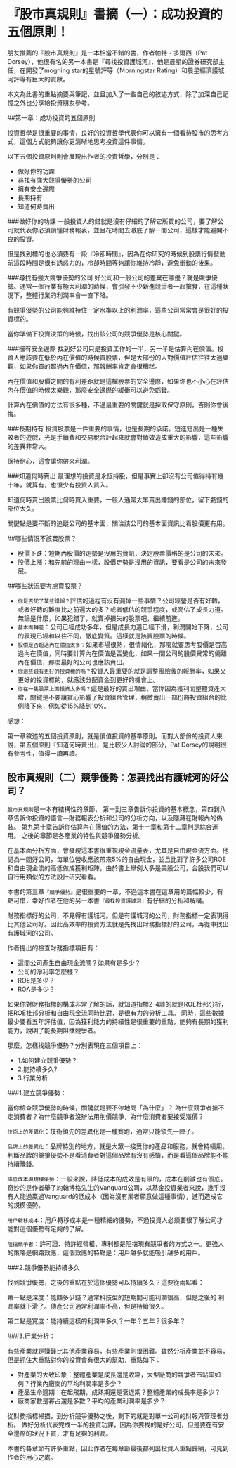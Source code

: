 # 『股市真規則』書摘（一）：成功投資的五個原則！


朋友推薦的『股市真規則』是一本相當不錯的書，作者帕特・多爾西（Pat Dorsey），他很有名的另一本書是『尋找投資護城河』，他是晨星的證券研究部主任，在開發了mogning star的星號評等（Ｍorningstar Rating）和晨星經濟護城河評等有巨大的貢獻。

本文為此書的重點摘要與筆記，並且加入了一些自己的敘述方式，除了加深自己記憶之外也分享給投資朋友參考。


 ##第一章：成功投資的五個原則

投資哲學是很重要的事情，良好的投資哲學代表你可以擁有一個看待股市的思考方式，這個方式能夠讓你更清晰地思考投資這件事情。

以下五個投資原則則會展現出作者的投資哲學，分別是：

- 做好你的功課
- 尋找有強大競爭優勢的公司
- 擁有安全邊際
- 長期持有
- 知道何時賣出
 

###做好你的功課
一般投資人的錯就是沒有仔細的了解它所買的公司，要了解公司就代表你必須讀懂財務報表，並且花時間去澈底了解一間公司，這樣才能避開不良的投資。

但是找到標的也必須要有一段『冷卻時間』，因為在你研究的時候到股票行情發動前這段時間是很有誘惑力的，冷卻時間等夠讓你維持冷靜，避免衝動的後果。

###尋找有強大競爭優勢的公司
好公司和一般公司的差異在哪邊？就是競爭優勢。通常一個行業有極大利潤的時候，會引發不少新進競爭者一起搶食，在這種狀況下，整體行業的利潤率會一直下降。

有競爭優勢的公司能夠維持住一定水準以上的利潤率，這些公司常常會是很好的投資標的。

當你準備下投資決策的時候，找出該公司的競爭優勢是核心關鍵。

###擁有安全邊際
找到好公司只是投資工作的一半，另一半是估算內在價值。投資人應該要在低於內在價值的時候買股票，但是大部份的人對價值評估往往太過樂觀，如果你買的超過內在價值，那報酬率肯定會很糟糕。

內在價值和股價之間的有利差距就是這檔股票的安全邊際，如果你也不小心在評估內在價值的時候太樂觀，那麼安全邊際的緩衝可以避免虧錢。

計算內在價值的方法有很多種，不過最重要的關鍵就是採取保守原則，否則你會後悔。

###長期持有
投資股票是一件重要的事情，也是長期的承諾。短進短出是一種失敗者的遊戲，光是手續費和交易稅合計起來就會對績效造成重大的影響，這些影響的差異非常大。

保持耐心，這會讓你帶來利潤。

###知道何時賣出
最理想的投資是永恆持股，但是事實上卻沒有公司值得持有幾十年，就算有，也很少有投資人買入。

知道何時賣出股票比何時買入重要，一般人通常太早賣出賺錢的部位，留下虧錢的部位太久。

關鍵點是要不斷的追蹤公司的基本面，關注該公司的基本面資訊比看股價更有用。

##哪些情況不該賣股票？

- 股價下跌：短期內股價的走勢是沒用的資訊，決定股票價格的是公司的未來。
- 股價上漲：和先前的理由一樣，股價走勢是沒用的資訊，要看是公司的未來發展。

##哪些狀況要考慮賣股票？

- `你是否犯了某些錯誤？`評估的過程有沒有漏掉一些事情？公司經營是否有好轉，或者好轉的難度比之前還大的多？或者低估的競爭程度，或高估了成長力道。無論是什麼，如果犯錯了，就賣掉損失的股票吧，繼續前進。
- `基本面轉差`：公司已經成功多年，但是成長力道已經下滑，利潤開始下降，公司的表現已經和以往不同，徹底變質。這樣就是該賣股票的時候。
- `股價是否超過內在價值太多？`如果市場很熱，很情緒化，那麼就要思考股價是否高過內在價值，同時要計算內在價值是否變化，如果一間公司的股價異常的偏離內在價值，那麼最好的公司也應該賣出。
- `你這些錢有更好的投資標的嗎？`投資人最重要的就是調整風險後的報酬率，如果又更好的投資標的，就應該分配資金到更好的機會上。
- `你在一隻股票上面投資太多嗎？`這是最好的賣出理由，當你因為獲利而整體資產大增，關鍵是不要讓貪心影響了投資組合管理，稍微賣出一部份將投資組合的比例降下來，例如從15%降到10%。
 

 

感想：

第一章敘述的五個投資原則，就是價值投資的基準原則。而對大部份的投資人來說，第五個原則『知道何時賣出』，是比較少人討論的部分，Pat Dorsey的說明很有參考性，值得一讀再讀。

## 股市真規則（二）競爭優勢：怎要找出有護城河的好公司？


`股市真規則`是一本有結構性的章節，
第一到三章告訴你投資的基本概念，第四到八章告訴你投資的語言—財務報表分析和公司的分析方向，以及隱藏在財報內的偽裝。
第九第十章告訴你估算內在價值的方法，第十一章和第十二章則是綜合運用。
之後的章節是各產業的特性與競爭優勢分析。

在基本面分析方面，會發現這本書很重視現金流量表，尤其是自由現金流方面。他認為一間好公司，每單位營收應該帶來5%的自由現金，並且比對了許多公司ROE和自由現金流的高低做成獲利矩陣。由於書上舉例大多是美股公司，台股我們可以自行用類似的方法設計研究看看。

本書的第三章`『競爭優勢』`是很重要的一章，不過這本書在這章用的篇幅較少，有點可惜，幸好作者在他的另一本書`『尋找投資護城河』`有仔細的分析和解構。

財務指標好的公司，不見得有護城河。但是有護城河的公司，財務指標一定表現得比其他公司好。因此高效率的投資方法就是先找出財務指標好的公司，再從中找出有護城河的公司。

作者提出的檢查財務指標項目有：

- 這間公司產生自由現金流嗎？如果有是多少？
- 公司的淨利率怎麼樣？
- ROE是多少？
- ROA是多少？


如果你對財務指標的構成非常了解的話，就知道指標2-4談的就是ROE杜邦分析，把ROE杜邦分析和自由現金流同時比對，是很有力的分析工具。
同時，這些數據最少要看五年評估值，因為獲利能力的持續性是很重要的重點，能夠有長期的獲利能力，說明了能長期阻擋競爭者。

那麼，怎樣找競爭優勢？分別表現在三個項目上：

- 1.如何建立競爭優勢？
- 2.能持續多久?
- 3.行業分析

 

###1.建立競爭優勢：

當你檢查競爭優勢的時候，關鍵就是要不停地問「為什麼」？
為什麼競爭者搶不走消費者？為什麼競爭者沒辦法用削價競爭，為什麼消費者要接受漲價？

 

`技術上的差異化`：技術領先的差異化是一種賽跑，通常只能領先一陣子。

`品牌上的差異化`：品牌特別的地方，就是大眾一接受你的產品和服務，就會持續用。判斷品牌的競爭優勢不是看消費者對這個品牌有沒有感情，而是看這個品牌能不能持續賺錢。

`降低成本與規模優勢`：一般來說，降低成本的成效是有限的，成本在削減也有個底。奇妙的是作者舉了約翰博格先生的Vanguard公司，以基金投資業者來說，幾乎沒有人能過贏過Vanguard的低成本（因為沒有業者願意做這種事情），進而造成它的規模優勢。

`用戶轉移成本`：用戶轉移成本是一種精細的優勢，不過投資人必須要很了解公司才能對這個優勢有足夠的了解。

`阻擋競爭者`：許可證、特許經營權、專利都是阻擋現有競爭者的方式之一。更強大的策略是網路效應，這個效應的特點是：用戶越多就能吸引越多的用戶。

 

###2.競爭優勢能持續多久

找到競爭優勢，之後的重點在於這個優勢可以持續多久？這要從兩點看：

第一點是深度：能賺多少錢？通常科技型的短期間可能利潤很高，但是之後的 利潤率就下滑了。傳產公司通常利潤率不高，但是持續很久。

第二點是寬度：能持續這樣的利潤率多久？一年？五年？很多年？

 

###3.行業分析：

有些產業就是賺錢比其他產業容易，有些產業則很困難。雖然分析產業並不容易，但是抓住大重點對你的投資會有很大的幫助，重點如下：

- 對產業的大致印象：整體產業是成長還是收縮，大型廠商的競爭者市站率如何？行業內廠商的平均利潤率是多少？
- 產品生命週期：在起飛期，成熟期還是衰退期？整體產業的成長率是多少？
- 廠商家數是寡占還是多數？平均的產業利潤率是多少？

從財務指標掃描，到分析競爭優勢之後，剩下的就是對單一公司的財報與管理者分析。
做好分析代表完成一半的投資功課，因為你要找的是好公司，但是要在有安全邊際的狀況下買，才有足夠的利潤。

本書的各章節有許多重點，因此作者在每章節最後都列出投資人重點歸納，可見到作者的用心之處。
